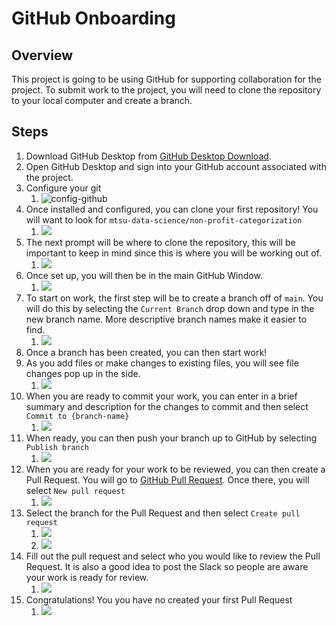 # GitHub Onboarding

## Overview

This project is going to be using GitHub for supporting collaboration for the project.  To submit work to the project, you will need to clone the repository to your local computer and create a branch.

## Steps

1. Download GitHub Desktop from [GitHub Desktop Download](https://desktop.github.com/).
2. Open GitHub Desktop and sign into your GitHub account associated with the project.
3. Configure your git
   1. ![config-github](../imgs/github-config-screen.png)
4. Once installed and configured, you can clone your first repository!  You will want to look for `mtsu-data-science/non-profit-categorization`
   1. ![](../imgs/clone-repo.png)
5. The next prompt will be where to clone the repository, this will be important to keep in mind since this is where you will be working out of.
   1. ![](../imgs/clone-repo-file-location.png)
6. Once set up, you will then be in the main GitHub Window.
   1. ![](../imgs/github-main-window.png)
7. To start on work, the first step will be to create a branch off of `main`.  You will do this by selecting the `Current Branch` drop down and type in the new branch name.  More descriptive branch names make it easier to find.
   1. ![](../imgs/github-create-new-branch.png)
8. Once a branch has been created, you can then start work!
9. As you add files or make changes to existing files, you will see file changes pop up in the side.
   1.  ![](../imgs/sample-file-changes.png)
10. When you are ready to commit your work, you can enter in a brief summary and description for the changes to commit and then select `Commit to {branch-name}`
    1.  ![](../imgs/github-sample-commit.png)
11. When ready, you can then push your branch up to GitHub by selecting `Publish branch`
    1.  ![](../imgs/publish-branch-to-github.png)
12. When you are ready for your work to be reviewed, you can then create a Pull Request.  You will go to [GitHub Pull Request](https://github.com/mtsu-data-science/nlp-research/pulls). Once there, you will select `New pull request`
    1.  ![](../imgs/new-pull-request.png)
13. Select the branch for the Pull Request and then select `Create pull request`
    1.  ![](../imgs/pull-request-select-branch.png)
    2.  ![](../imgs/pull-request-create-pr.png)
14. Fill out the pull request and select who you would like to review the Pull Request.  It is also a good idea to post the Slack so people are aware your work is ready for review.
    1.  ![](../imgs/pull-request-fill-out-pull-request.png)
15. Congratulations! You you have no created your first Pull Request
    1.  ![](../imgs/pull-request-created.png)
